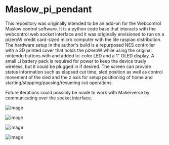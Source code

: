 # Maslow_pi_pendant

This repository was originally intended to be an add-on for the Webcontrol Maslow control software.  It is a python code base that interacts with the webcontrol web socket interface and it was originally envisioned to run on a pizeroW credit card-sized micro computer with the lite raspian distribution.  The hardware setup in the author's build is a repurposed NES controller with a 3D printed cover that holds the pizeroW while using the original nintendo buttons with and added tri-color LED and a 1" OLED display.  A small Li battery pack is required for power to keep the device truely wireless, but it could be plugged in if desired.  The screen can provide status information such as elapsed cut time, sled position as well as control movement of the sled and the z axis for setup positioning of home and starting/stopping/pausing/resuming cut operations.

Future iterations could possibly be made to work with Makerverse by communicating over the socket interface.

![image](https://user-images.githubusercontent.com/59507087/128634738-d5fb397f-8abb-44bf-8281-a42a958d6d4b.png)

![image](https://user-images.githubusercontent.com/59507087/128634862-5538da0e-5301-454e-ac98-0f399f6ea7d1.png)

![image](https://user-images.githubusercontent.com/59507087/128634882-3c455e8b-86ce-4bd0-a98b-17092dd85f70.png)

![image](https://user-images.githubusercontent.com/59507087/128634894-38ae4870-d02d-40ae-9aee-30848b29efa5.png)
